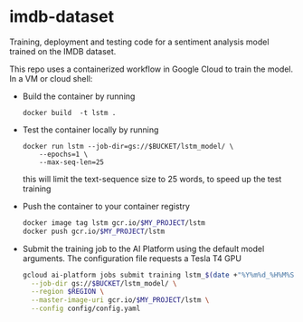 # imdb-dataset
Training, deployment and testing code for a sentiment analysis model trained on the IMDB dataset.

This repo uses a containerized workflow in Google Cloud to train the model. In a VM or cloud shell:

* Build the container by running

    `docker build  -t lstm .`
* Test the container locally by running

    ```
    docker run lstm --job-dir=gs://$BUCKET/lstm_model/ \
        --epochs=1 \
        --max-seq-len=25
    ```

    this will limit the text-sequence size to 25 words, to speed up the test training
* Push the container to your container registry

    ```bash
    docker image tag lstm gcr.io/$MY_PROJECT/lstm
    docker push gcr.io/$MY_PROJECT/lstm
    ```
* Submit the training job to the AI Platform using the default model arguments. The configuration file requests a Tesla T4 GPU

	```bash
	gcloud ai-platform jobs submit training lstm_$(date +"%Y%m%d_%H%M%S") \
      --job-dir gs://$BUCKET/lstm_model/ \
      --region $REGION \
      --master-image-uri gcr.io/$MY_PROJECT/lstm \
      --config config/config.yaml
	```
	
